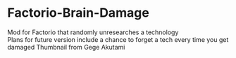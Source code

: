 # Factorio-Brain-Damage
Mod for Factorio that randomly unresearches a technology  
Plans for future version include a chance to forget a tech every time you get damaged
Thumbnail from Gege Akutami 
